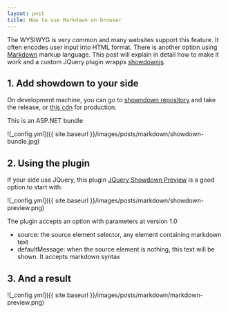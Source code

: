 ```yaml
---
layout: post
title: How to use Markdown on browser
---
```


The WYSIWYG is very common and many websites support this feature. It often encodes user input into HTML format.
There is another option using [Markdown][1] markup language. This post will explain in detail how to make it work
and a custom JQuery plugin wrapps [showdownjs][2].

## 1. Add showdown to your side

On development machine, you can go to [showndown repository][3] and take the release, or [this cdn][4] for production.

This is an ASP.NET bundle

![_config.yml]({{ site.baseurl }}/images/posts/markdown/showdown-bundle.jpg)

## 2. Using the plugin

If your side use JQuery, this plugin [JQuery Showdown Preview][5] is a good option to start with.

![_config.yml]({{ site.baseurl }}/images/posts/markdown/showdown-preview.png)

The plugin accepts an option with parameters at version 1.0

- source: the source element selector, any element containing markdown text
- defaultMessage: when the source element is nothing, this text will be shown. It accepts markdown syntax

## 3. And a result
![_config.yml]({{ site.baseurl }}/images/posts/markdown/markdown-preview.png)

[1]: https://en.wikipedia.org/wiki/Markdown
[2]: http://showdownjs.github.io/demo/
[3]: https://github.com/showdownjs/showdown/tree/master/dist
[4]: https://cdnjs.com/libraries/showdown
[5]: https://github.com/netvietdev/showdown-preview